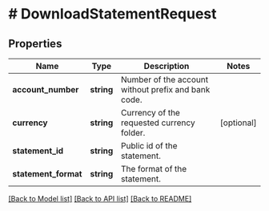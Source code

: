 # # DownloadStatementRequest

## Properties

Name | Type | Description | Notes
------------ | ------------- | ------------- | -------------
**account_number** | **string** | Number of the account without prefix and bank code. |
**currency** | **string** | Currency of the requested currency folder. | [optional]
**statement_id** | **string** | Public id of the statement. |
**statement_format** | **string** | The format of the statement. |

[[Back to Model list]](../../README.md#models) [[Back to API list]](../../README.md#endpoints) [[Back to README]](../../README.md)
